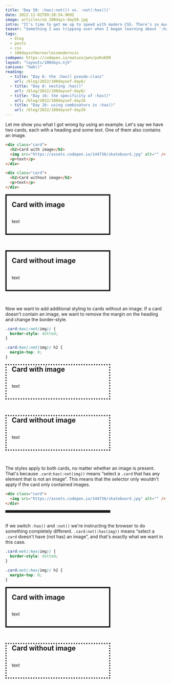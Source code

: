 ```yaml
---
title: 'Day 50: :has(:not()) vs. :not(:has())'
date: 2022-12-02T09:38:54.969Z
image: articles/sm_100days-day50.jpg
intro: "It’s time to get me up to speed with modern CSS. There’s so much new in CSS that I know too little about. To change that I’ve started [#100DaysOfMoreOrLessModernCSS](/blog/2022/100-days-of-more-or-less-modern-css/). Why more or less modern CSS? Because some topics will be about cutting-edge features, while other stuff has been around for quite a while already, but I just have little to no experience with it."
teaser: "Something I was tripping over when I began learning about `:has()` was the combination with `:not()`."
tags:
  - blog
  - posts
  - css
  - 100daysofmoreorlessmoderncss
codepen: https://codepen.io/matuzo/pen/poKxKEN
layout: "layouts/100days.njk"
caniuse: "hwb()"
reading:
  - title: "Day 6: the :has() pseudo-class"
    url: /blog/2022/100daysof-day6/
  - title: "Day 8: nesting :has()"
    url: /blog/2022/100daysof-day8/
  - title: "Day 16: the specificity of :has()"
    url: /blog/2022/100daysof-day16
  - title: "Day 26: using combinators in :has()"
    url: /blog/2022/100daysof-day26
---
```

Let me show you what I got wrong by using an example. Let's say we have two cards, each with a heading and some text. One of them also contains an image. 

```html
<div class="card">
  <h2>Card with image</h2>
  <img src="https://assets.codepen.io/144736/skateboard.jpg" alt="" />
  <p>text</p>
</div>

<div class="card">
  <h2>Card without image</h2>
  <p>text</p>
</div>
```

<style>
.democard.card {
  border: 4px solid;
  max-width: 20rem;
  margin-bottom: 2rem;
  display: flex;
  flex-direction: column;
  width: 100%;
}

.democard img {
  max-width: 100%;
  order: 0;
  border: 0;
}

.democard h2 {
  order: 1;
  margin-top: 1rem;
  padding: 0 1rem;
}

.democard p {
  order: 2;
  padding: 0 1rem 1rem;
}

.democard2.card:has(:not(img)) {
  border-style: dotted;
}

.democard2.card:has(:not(img)) h2 {
  margin-top: 0;
}

.democard3.card:not(:has(img)) {
  border-style: dotted;
}

.democard3.card:not(:has(img)) h2 {
  margin-top: 0;
}

.democols {
  display: flex;
  flex-wrap: wrap;
  gap: 1rem;
}

</style>

<div class="democols">
<div class="democard card">
  <h2>Card with image</h2>
  <img src="https://assets.codepen.io/144736/skateboard.jpg" alt="" />
  <p>text</p>
</div>

<div class="democard card">
  <h2>Card without image</h2>
  <p>text</p>
</div>
</div>

Now we want to add additional styling to cards without an image. If a card doesn't contain an image, we want to remove the margin on the heading and change the border-style.

```css
.card:has(:not(img)) {
  border-style: dotted;
}

.card:has(:not(img)) h2 {
  margin-top: 0;
}
```

<div class="democols">
<div class="democard democard2 card">
  <h2>Card with image</h2>
  <img src="https://assets.codepen.io/144736/skateboard.jpg" alt="" />
  <p>text</p>
</div>

<div class="democard democard2 card">
  <h2>Card without image</h2>
  <p>text</p>
</div>
</div>

The styles apply to both cards, no matter whether an image is present. That's because `.card:has(:not(img))` means “select a `.card` that has any element that is not an image”. This means that the selector only wouldn't apply if the card only contained images.

```html
<div class="card">
  <img src="https://assets.codepen.io/144736/skateboard.jpg" alt="" />
</div>
```

<div class="democard democard2 card">
  <img src="https://assets.codepen.io/144736/skateboard.jpg" alt="" />
</div>

If we switch `:has()` and `:not()` we're instructing the browser to do something completely different. `.card:not(:has(img))` means “select a `.card` doesn't have (not has) an image”, and that's exactly what we want in this case.

```css
.card:not(:has(img)) {
  border-style: dotted;
}

.card:not(:has(img)) h2 {
  margin-top: 0;
}
```

<div class="democols">
<div class="democard democard3 card">
  <h2>Card with image</h2>
  <img src="https://assets.codepen.io/144736/skateboard.jpg" alt="" />
  <p>text</p>
</div>

<div class="democard democard3 card">
  <h2>Card without image</h2>
  <p>text</p>
</div>
</div>
